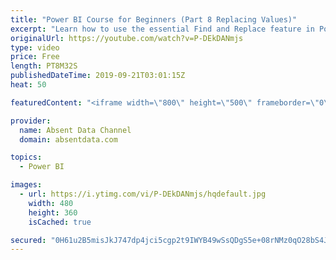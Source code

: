 ```yaml
---
title: "Power BI Course for Beginners (Part 8 Replacing Values)"
excerpt: "Learn how to use the essential Find and Replace feature in Power BI."
originalUrl: https://youtube.com/watch?v=P-DEkDANmjs
type: video
price: Free
length: PT8M32S
publishedDateTime: 2019-09-21T03:01:15Z
heat: 50

featuredContent: "<iframe width=\"800\" height=\"500\" frameborder=\"0\" src=\"https://www.youtube.com/embed/P-DEkDANmjs\" allow=\"accelerometer; autoplay; encrypted-media; gyroscope; picture-in-picture\" allowfullscreen></iframe>"

provider:
  name: Absent Data Channel
  domain: absentdata.com

topics:
  - Power BI

images:
  - url: https://i.ytimg.com/vi/P-DEkDANmjs/hqdefault.jpg
    width: 480
    height: 360
    isCached: true

secured: "0H61u2B5misJkJ747dp4jci5cgp2t9IWYB49wSsQDgS5e+08rNMz0qO28bS4JwetEQsYZwNGc5h6mpxgzZyofeUFtVpNiKbMPTESeHVZNSDBCRKiB7sig42Z/A7pf6iCGbP2+DcM9J6b6s7P+FBXQ/wq09l+mNFbSL1GEBjX+ZnBIPvNS5sdiIfe4iIMIWsYA5HCiSlb+PaT71xlYMQvxioP+gPa6NPXhMB6xvZcGv4zETEMSwnx1GQT05Yhf3+RarmTEw3ZH3JwuSynYisV6MatN3MU+EUfLn+E7rg4CscaqK0MMeuNShkwdoStcGTsszQovFB7Gdy4j50HZmakx083VKNJwp3uduhhVcJ3MREOiy8fRyB3aN+GLq+muk2hWZtiPV8q2Jqlc4CpeIoLt6HndRbp3xdHHH+hD7dQbs4=;ZNgG3sZcmzTreR+rlqXYMA=="
---
```


